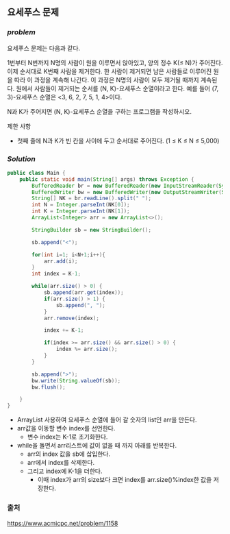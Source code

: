 ## 요세푸스 문제

### ***problem***
요세푸스 문제는 다음과 같다.

1번부터 N번까지 N명의 사람이 원을 이루면서 앉아있고, 양의 정수 K(≤ N)가 주어진다. 이제 순서대로 K번째 사람을 제거한다. 한 사람이 제거되면 남은 사람들로 이루어진 원을 따라 이 과정을 계속해 나간다. 이 과정은 N명의 사람이 모두 제거될 때까지 계속된다. 원에서 사람들이 제거되는 순서를 (N, K)-요세푸스 순열이라고 한다. 예를 들어 (7, 3)-요세푸스 순열은 <3, 6, 2, 7, 5, 1, 4>이다.

N과 K가 주어지면 (N, K)-요세푸스 순열을 구하는 프로그램을 작성하시오.

제한 사항
- 첫째 줄에 N과 K가 빈 칸을 사이에 두고 순서대로 주어진다. (1 ≤ K ≤ N ≤ 5,000)

### ***Solution***

```java
public class Main {
    public static void main(String[] args) throws Exception {
        BufferedReader br = new BufferedReader(new InputStreamReader(System.in));
        BufferedWriter bw = new BufferedWriter(new OutputStreamWriter(System.out));
        String[] NK = br.readLine().split(" ");
        int N = Integer.parseInt(NK[0]);
        int K = Integer.parseInt(NK[1]);
        ArrayList<Integer> arr = new ArrayList<>();

        StringBuilder sb = new StringBuilder();

        sb.append("<");

        for(int i=1; i<N+1;i++){
            arr.add(i);
        }
        int index = K-1;

        while(arr.size() > 0) {
            sb.append(arr.get(index));
            if(arr.size() > 1) {
                sb.append(", ");
            }
            arr.remove(index);

            index += K-1;

            if(index >= arr.size() && arr.size() > 0) {
                index %= arr.size();
            }
        }

        sb.append(">");
        bw.write(String.valueOf(sb));
        bw.flush();

    }
}
```
- ArrayList 사용하여 요세푸스 순열에 들어 갈 숫자의 list인 arr을 만든다.
-  arr값을 이동할 변수 index를 선언한다.
    - 변수 index는 K-1로 초기화한다.
- while을 돌면서 arr리스트에 값이 없을 때 까지 아래를 반복한다.
    - arr의 index 값을 sb에 삽입한다.
    - arr에서 index를 삭제한다.
    - 그리고 index에  K-1을 더한다.
        - 이때 index가 arr의 size보다 크면 index를 arr.size()%index한 값을 저장한다.
        

### 출처
https://www.acmicpc.net/problem/1158